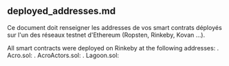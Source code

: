 ## deployed_addresses.md
Ce document doit renseigner les addresses de vos smart contrats déployés sur l'un des réseaux testnet d'Ethereum (Ropsten, Rinkeby, Kovan ...). 

All smart contracts were deployed on Rinkeby at the following addresses:
. Acro.sol: 
. AcroActors.sol:
. Lagoon.sol:
